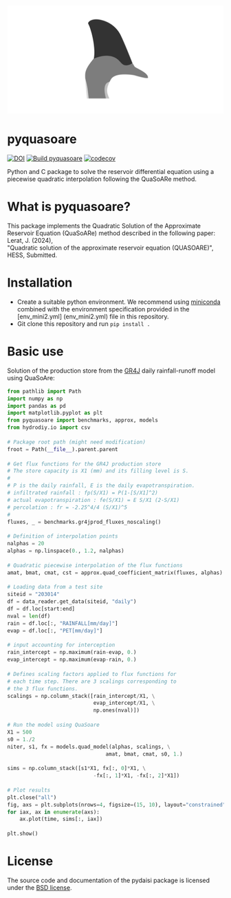 ![QuaSoaRe](icon.png)

# pyquasoare
 [![DOI](https://zenodo.org/badge/DOI/10.5281/zenodo.13928254.svg)](https://doi.org/10.5281/zenodo.13928254) [![Build pyquasoare](https://github.com/csiro-hydroinformatics/pyquasoare/actions/workflows/python-package-conda.yml/badge.svg)](https://github.com/csiro-hydroinformatics/pyquasoare/actions/workflows/python-package-conda.yml) [![codecov](https://codecov.io/gh/csiro-hydroinformatics/pyquasoare/graph/badge.svg?token=ARBFW69TI3)](https://codecov.io/gh/csiro-hydroinformatics/pyquasoare)

Python and C package to solve the reservoir differential equation using a
piecewise quadratic interpolation following the QuaSoARe method.

# What is pyquasoare?
This package implements the Quadratic Solution of the Approximate Reservoir 
Equation (QuaSoARe) method described in the following paper:
Lerat, J. (2024),  
"Quadratic solution of the approximate reservoir equation (QUASOARE)", HESS, Submitted.

# Installation
- Create a suitable python environment. We recommend using [miniconda](https://docs.conda.io/projects/miniconda/en/latest/) combined with the environment specification provided in the [env\_mini2.yml] (env_mini2.yml) file in this repository.
- Git clone this repository and run `pip install .`

# Basic use
Solution of the production store from the [GR4J](https://www.sciencedirect.com/science/article/pii/S0022169403002257) daily rainfall-runoff model using QuaSoAre:

```python
from pathlib import Path
import numpy as np
import pandas as pd
import matplotlib.pyplot as plt
from pyquasoare import benchmarks, approx, models
from hydrodiy.io import csv

# Package root path (might need modification)
froot = Path(__file__).parent.parent

# Get flux functions for the GR4J production store
# The store capacity is X1 (mm) and its filling level is S. 
#
# P is the daily rainfall, E is the daily evapotranspiration.
# infiltrated rainfall : fp(S/X1) = P(1-[S/X1]^2)
# actual evapotranspiration : fe(S/X1) = E S/X1 (2-S/X1)
# percolation : fr = -2.25^4/4 (S/X1)^5
#
fluxes, _ = benchmarks.gr4jprod_fluxes_noscaling()

# Definition of interpolation points
nalphas = 20
alphas = np.linspace(0., 1.2, nalphas)

# Quadratic piecewise interpolation of the flux functions
amat, bmat, cmat, cst = approx.quad_coefficient_matrix(fluxes, alphas)

# Loading data from a test site
siteid = "203014"
df = data_reader.get_data(siteid, "daily")
df = df.loc[start:end]
nval = len(df)
rain = df.loc[:, "RAINFALL[mm/day]"]
evap = df.loc[:, "PET[mm/day]"]

# input accounting for interception
rain_intercept = np.maximum(rain-evap, 0.)
evap_intercept = np.maximum(evap-rain, 0.)

# Defines scaling factors applied to flux functions for
# each time step. There are 3 scalings corresponding to 
# the 3 flux functions. 
scalings = np.column_stack([rain_intercept/X1, \
                            evap_intercept/X1, \
                            np.ones(nval)])

# Run the model using QuaSoare
X1 = 500
s0 = 1./2
niter, s1, fx = models.quad_model(alphas, scalings, \
                                amat, bmat, cmat, s0, 1.)

sims = np.column_stack([s1*X1, fx[:, 0]*X1, \
                            -fx[:, 1]*X1, -fx[:, 2]*X1])

# Plot results
plt.close("all")
fig, axs = plt.subplots(nrows=4, figsize=(15, 10), layout="constrained")
for iax, ax in enumerate(axs):
    ax.plot(time, sims[:, iax])

plt.show()
```

# License
The source code and documentation of the pydaisi package is licensed under the
[BSD license](LICENSE.txt).

